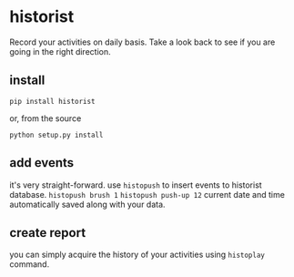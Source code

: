 # historist
Record your activities on daily basis. Take a look back to see if you are going in the right direction.

## install
```
pip install historist
```
or, from the source
```
python setup.py install
```

## add events
it's very straight-forward. use `histopush` to insert events to historist database.
 `histopush brush 1`
 `histopush push-up 12`
current date and time automatically saved along with your data.

## create report
you can simply acquire the history of your activities using `histoplay` command.